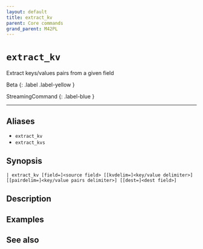 ```yaml
---
layout: default
title: extract_kv
parent: Core commands
grand_parent: M42PL
---
```


# `extract_kv`

Extract keys/values pairs from a given field

Beta
{: .label .label-yellow }

StreamingCommand
{: .label-blue }

---



## Aliases

* `extract_kv`
* `extract_kvs`


## Synopsis

```shell
| extract_kv [field=]<source field> [[kvdelim=]<key/value delimiter>] [[pairdelim=]<key/value pairs delimiter>] [[dest=]<dest field>]
```


## Description

## Examples

## See also


